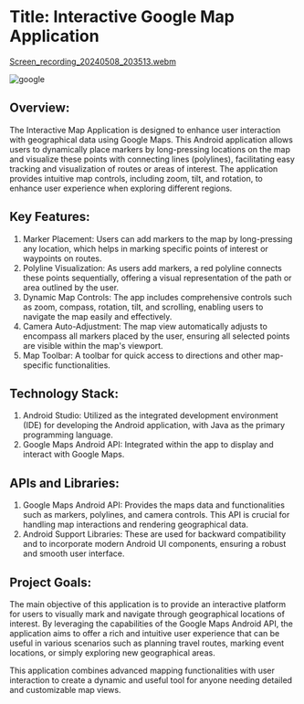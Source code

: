 <h1><b1>Title: Interactive Google Map Application</b1></h1>

[Screen_recording_20240508_203513.webm](https://github.com/ashvinibalte/GoogleMapAPI/assets/125997432/504e4f4e-f4b7-40da-82e4-3c754695f255)

![google](https://github.com/ashvinibalte/GoogleMapAPI/assets/125997432/2d143a58-8dc5-438c-8d63-729706a405bd)

<h2><b1>Overview:</b1></h2>

The Interactive Map Application is designed to enhance user interaction with geographical data using Google Maps. This Android application allows users to dynamically place markers by long-pressing locations on the map and visualize these points with connecting lines (polylines), facilitating easy tracking and visualization of routes or areas of interest. The application provides intuitive map controls, including zoom, tilt, and rotation, to enhance user experience when exploring different regions.

<h2><b1>Key Features:</b1></h2>

1. Marker Placement: Users can add markers to the map by long-pressing any location, which helps in marking specific points of interest or waypoints on routes.
2. Polyline Visualization: As users add markers, a red polyline connects these points sequentially, offering a visual representation of the path or area outlined by the user.
3. Dynamic Map Controls: The app includes comprehensive controls such as zoom, compass, rotation, tilt, and scrolling, enabling users to navigate the map easily and effectively.
4. Camera Auto-Adjustment: The map view automatically adjusts to encompass all markers placed by the user, ensuring all selected points are visible within the map's viewport.
5. Map Toolbar: A toolbar for quick access to directions and other map-specific functionalities.

<h2><b1>Technology Stack:</b1></h2>

1. Android Studio: Utilized as the integrated development environment (IDE) for developing the Android application, with Java as the primary programming language.
2. Google Maps Android API: Integrated within the app to display and interact with Google Maps.

<h2><b1>APIs and Libraries:</b1></h2>

1. Google Maps Android API: Provides the maps data and functionalities such as markers, polylines, and camera controls. This API is crucial for handling map interactions and rendering geographical data.
2. Android Support Libraries: These are used for backward compatibility and to incorporate modern Android UI components, ensuring a robust and smooth user interface.
   
<h2><b1> Project Goals:</b1></h2>
The main objective of this application is to provide an interactive platform for users to visually mark and navigate through geographical locations of interest. By leveraging the capabilities of the Google Maps Android API, the application aims to offer a rich and intuitive user experience that can be useful in various scenarios such as planning travel routes, marking event locations, or simply exploring new geographical areas.

This application combines advanced mapping functionalities with user interaction to create a dynamic and useful tool for anyone needing detailed and customizable map views.
